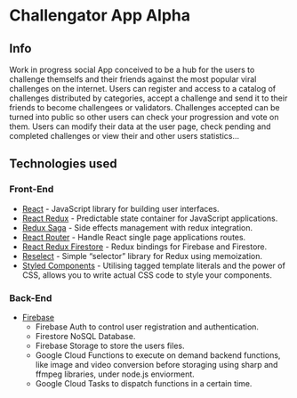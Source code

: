# Challengator App Alpha

## Info

Work in progress social App conceived to be a hub for the users to challenge themselfs and their friends against the most popular viral challenges on the internet.
Users can register and access to a catalog of challenges distributed by categories, accept a challenge and send it to their friends to become challengees or validators. Challenges accepted can be turned into public so other users can check your progression and vote on them. Users can modify their data at the user page, check pending and completed challenges or view their and other users statistics...

## Technologies used

### Front-End

- [React](https://es.reactjs.org/) - JavaScript library for building user interfaces.
- [React Redux](https://react-redux.js.org/) - Predictable state container for JavaScript applications.
- [Redux Saga](https://redux-saga.js.org/) - Side effects management with redux integration.
- [React Router](https://reacttraining.com/react-router/) - Handle React single page applications routes.
- [React Redux Firestore](http://react-redux-firebase.com/) - Redux bindings for Firebase and Firestore.
- [Reselect](https://github.com/reduxjs/reselect) - Simple “selector” library for Redux using memoization.
- [Styled Components](https://styled-components.com/) - Utilising tagged template literals and the power of CSS, allows you to write actual CSS code to style your components.

### Back-End

- [Firebase](https://firebase.google.com/)
  - Firebase Auth to control user registration and authentication.
  - Firestore NoSQL Database.
  - Firebase Storage to store the users files.
  - Google Cloud Functions to execute on demand backend functions, like image and video conversion before storaging using sharp and ffmpeg libraries, under node.js enviorment.
  - Google Cloud Tasks to dispatch functions in a certain time.
